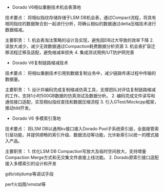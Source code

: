 
- Dorado V6相似重删技术机会表落地

技术要点： 将相似指纹存储存储于LSM DB机会表，通过Compact流程，将具有相同指纹的数据聚合到一起进行分析，将确认相似的数据通过delta压缩技术进行数据缩减。

主要职责： 1. 机会表淘汰策略的设计及实现，避免因DB过大导致的效率下降 2. 读放大减少，减少无效数据通过Compaction耗费数据分析资源  3. 机会表扩容迁移流程迁移及适配，避免缩减率损失 4. 集成测试用例/UT防护网完善


- Dorado V6复制链路缩减技术

技术要点： 将相似重删技术引用到数据复制业务中，减少链路传递过程中传输的数据量。

主要职责： 1. 设计并编码完成复制缩减仿真工具，支撑团队对评估复制链路缩减的工作，支持1小时500GB数据的仿真测试及数据分析。 2. 编码完成文件读写和通信接口适配，实现相似指纹查找和数据压缩流程 3. 引入GTest/Mockcpp框架，推动tdd开发。

- Dorado V6 多模索引落地

技术要点： 将LSM DB以通用kv接口接入Dorado Pool子系统索引层，全面接管索引层功能，并提供顺畅的索引升级、数据流动等功能，允许新索引以统一的模式接入产品。

主要职责： 1. 优化LSM DB Compaction写放大及临时空间放大，支持增量Compaction Merge方式和无交集文件直接上线功能。 2. Dorado原索引接口适配接入多模索引的设计和开发

gdb/objdump等调试手段

perf火焰图/vmstat等
